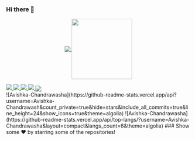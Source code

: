 ### Hi there 👋

<!--
**Avishka-Chandrawansha** is a ✨ _special_ ✨ repository because its `README.md` (this file) appears on your GitHub profile.

Here are some ideas to get you started:

- 🔭 I’m currently working on ...
- 🌱 I’m currently learning ...
- 👯 I’m looking to collaborate on ...
- 🤔 I’m looking for help with ...
- 💬 Ask me about ...
- 📫 How to reach me: ...
- 😄 Pronouns: ...
- ⚡ Fun fact: ...
-->
<!--
<img src="https://github.com/lahiruroot/lahiruroot/blob/main/biogif/Blue%20Illustrated%20General%20Grocery%20Supplies%20Online%20Service%20Grocery%20Facebook%20Cover.gif"/>
-->
<p align="center">
  <a href="https://github.com/Avishka-Chandrawansha/github-readme-stats">
    <img
      align="center"
      src="https://github-readme-stats.vercel.app/api/top-langs/?username=Avishka-Chandrawansha&layout=compact&exclude_repo=PingMeRN&title_color=ffffff&icon_color=bb2acf&text_color=bc96e6&bg_color=151515"
    />
  </a>
  <a href="https://github.com/Avishka-Chandrawansha/github-readme-stats">
    <img
      align="center"
      height="165"
      src="https://github-readme-stats.vercel.app/api?username=Avishka-Chandrawansha&count_private=true&show_icons=true&custom_title=Github%20Status&hide=issues&title_color=ffffff&icon_color=bb2acf&text_color=bc96e6&bg_color=151515"
    />
  </a>
</p>
<!--
Here are some ideas to get you started:  -->
<a href="https://linkedin.com/in/avishka-chandrawansha-9128bb1b3/">
  <img src="https://img.shields.io/badge/-Avishka Chandrawansha-blue?style=flat-square&logo=Linkedin&logoColor=white&link=https://www.linkedin.com/in/avishka-chandrawansha-9128bb1b3/" />
</a>
<a href="mailto:nchandrawansha@gmail.com">
  <img src="https://img.shields.io/badge/-nchandrawansha@gamil.com-c14438?style=flat-square&logo=Gmail&logoColor=white&link=mailto:nchandrawansha@gmail.com" />
</a>
<a href="https://dev.to/avishkachandrawansha">
  <img src="https://img.shields.io/badge/DEV.to-Avishka-black" />
</a>
<!--
<a href="https://dev.to/avishkachandrawansha">
  <img src="https://d2fltix0v2e0sb.cloudfront.net/dev-badge.svg" alt="'s DEV Profile" height="30" width="30">
</a>
-->

<a href="https://github.com/Avishka-Chandrawansha">
  <img src="https://img.shields.io/github/followers/Avishka-Chandrawansha?label=Follow&style=social" />
</a>
 <a href="https://github.com/Avishka-Chandrawansha/github-profile-views-counter">
    <img
      align="center"
      src="https://komarev.com/ghpvc/?username=Avishka-Chandrawansha&color=blueviolet&label=PROFILE+VIEWS" />
  </a><br>
  ![Avishka-Chandrawasha](https://github-readme-stats.vercel.app/api?username=Avishka-Chandrawash&count_private=true&hide=stars&include_all_commits=true&line_height=24&show_icons=true&theme=algolia)
![Avishka-Chandrawasha](https://github-readme-stats.vercel.app/api/top-langs/?username=Avishka-Chandrawasha&layout=compact&langs_count=6&theme=algolia)
### Show some ❤️ by starring some of the repositories!

